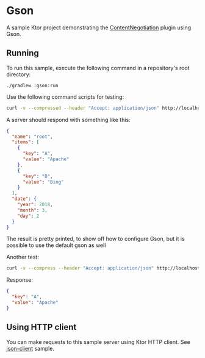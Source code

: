 # Gson

A sample Ktor project demonstrating the [ContentNegotiation](https://ktor.io/docs/serialization.html) plugin using Gson.

## Running

To run this sample, execute the following command in a repository's root directory:

```
./gradlew :gson:run
```
 
Use the following command scripts for testing:

```bash
curl -v --compressed --header "Accept: application/json" http://localhost:8080/v1
```

A server should respond with something like this:

```json
{
  "name": "root",
  "items": [
    {
      "key": "A",
      "value": "Apache"
    },
    {
      "key": "B",
      "value": "Bing"
    }
  ],
  "date": {
    "year": 2018,
    "month": 3,
    "day": 2
  }
}
```

The result is pretty printed, to show off how to configure Gson, but it is possible to use the default gson as well

Another test:

```bash
curl -v --compress --header "Accept: application/json" http://localhost:8080/v1/item/A
```
 
Response:

```json
{
  "key": "A",
  "value": "Apache"
}
```
        
## Using HTTP client

You can make requests to this sample server using Ktor HTTP client. 
See [json-client](../json-client/README.md) sample.